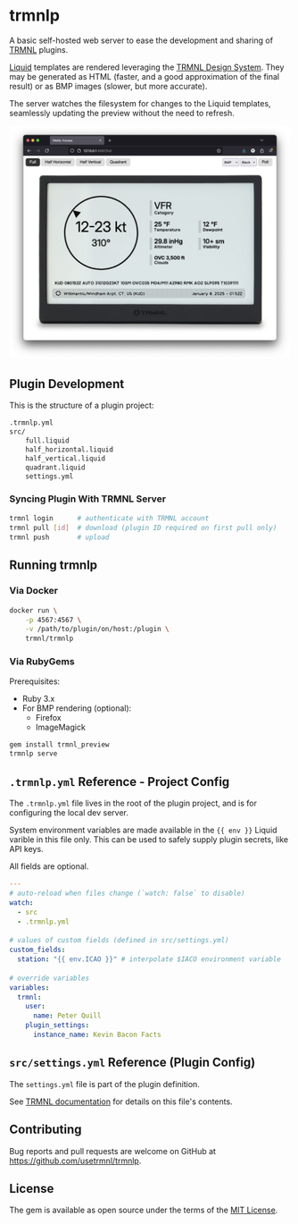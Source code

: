 # trmnlp

A basic self-hosted web server to ease the development and sharing of [TRMNL](https://usetrmnl.com/) plugins.

[Liquid](https://shopify.github.io/liquid/) templates are rendered leveraging the [TRMNL Design System](https://usetrmnl.com/framework). They may be generated as HTML (faster, and a good approximation of the final result) or as BMP images (slower, but more accurate).

The server watches the filesystem for changes to the Liquid templates, seamlessly updating the preview without the need to refresh.

![Screenshot](docs/preview.png)

## Plugin Development

This is the structure of a plugin project:

```
.trmnlp.yml
src/
    full.liquid
    half_horizontal.liquid
    half_vertical.liquid
    quadrant.liquid
    settings.yml
```

### Syncing Plugin With TRMNL Server

```sh
trmnl login      # authenticate with TRMNL account
trmnl pull [id]  # download (plugin ID required on first pull only)
trmnl push       # upload
```

## Running trmnlp

### Via Docker

```sh
docker run \
    -p 4567:4567 \
    -v /path/to/plugin/on/host:/plugin \
    trmnl/trmnlp
```

### Via RubyGems

Prerequisites:

- Ruby 3.x
- For BMP rendering (optional):
  - Firefox
  - ImageMagick

```sh
gem install trmnl_preview
trmnlp serve
```

## `.trmnlp.yml` Reference - Project Config

The `.trmnlp.yml` file lives in the root of the plugin project, and is for configuring the local dev server.

System environment variables are made available in the `{{ env }}` Liquid varible in this file only. This can be used to safely
supply plugin secrets, like API keys.

All fields are optional.

```yaml
---
# auto-reload when files change (`watch: false` to disable)
watch:
  - src
  - .trmnlp.yml

# values of custom fields (defined in src/settings.yml)
custom_fields:
  station: "{{ env.ICAO }}" # interpolate $IACO environment variable

# override variables
variables:
  trmnl:
    user:
      name: Peter Quill
    plugin_settings:
      instance_name: Kevin Bacon Facts

```

## `src/settings.yml` Reference (Plugin Config)

The `settings.yml` file is part of the plugin definition. 

See [TRMNL documentation](https://help.usetrmnl.com/en/articles/10542599-importing-and-exporting-private-plugins#h_581fb988f0) for details on this file's contents.

## Contributing

Bug reports and pull requests are welcome on GitHub at https://github.com/usetrmnl/trmnlp.

## License

The gem is available as open source under the terms of the [MIT License](https://opensource.org/licenses/MIT).
